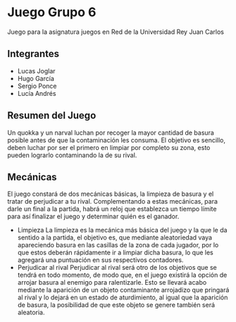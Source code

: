 # Juego Grupo 6
Juego para la asignatura juegos en Red de la Universidad Rey Juan Carlos
## Integrantes
* Lucas Joglar
* Hugo García
* Sergio Ponce
* Lucía Andrés
## Resumen del Juego
Un quokka y un narval luchan por recoger la mayor cantidad de basura posible antes de que la contaminación les consuma. El objetivo es sencillo, deben luchar por ser el primero en limpiar por completo su zona, esto pueden lograrlo contaminando la de su rival.
## Mecánicas
El juego constará de dos mecánicas básicas, la limpieza de basura y el tratar de perjudicar a tu rival. Complementando a estas mecánicas, para darle un final a la partida, habrá un reloj que establezca un tiempo límite para así finalizar el juego y determinar quién es el ganador.
* Limpieza
La limpieza es la mecánica más básica del juego y la que le da sentido a la partida, el objetivo es, que mediante aleatoriedad vaya apareciendo basura en las casillas de la zona de cada jugador, por lo que estos deberán rápidamente ir a limpiar dicha basura, lo que les agregará una puntuación en sus respectivos contadores.
* Perjudicar al rival
Perjudicar al rival será otro de los objetivos que se tendrá en todo momento, de modo que, en el juego existirá la opción de arrojar basura al enemigo para ralentizarle. Esto se llevará acabo mediante la aparición de un objeto contaminante arrojadizo que pringará al rival y lo dejará en un estado de aturdimiento, al igual que la aparición de basura, la posibilidad de que este objeto se genere también será aleatoria.
